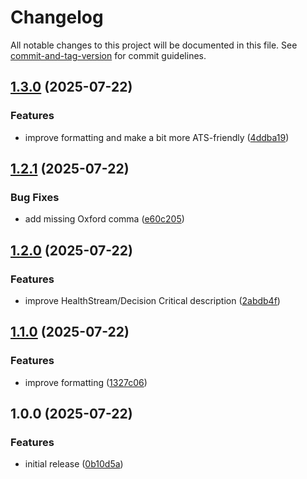 # Changelog

All notable changes to this project will be documented in this file. See [commit-and-tag-version](https://github.com/absolute-version/commit-and-tag-version) for commit guidelines.

## [1.3.0](https://github.com/rbseaver/resume/compare/v1.2.1...v1.3.0) (2025-07-22)


### Features

* improve formatting and make a bit more ATS-friendly ([4ddba19](https://github.com/rbseaver/resume/commit/4ddba1998833070c33bde49ead35a066c22c294c))

## [1.2.1](https://github.com/rbseaver/resume/compare/v1.2.0...v1.2.1) (2025-07-22)


### Bug Fixes

* add missing Oxford comma ([e60c205](https://github.com/rbseaver/resume/commit/e60c2058db628d30234149956c92512ba8c7d90a))

## [1.2.0](https://github.com/rbseaver/resume/compare/v1.1.0...v1.2.0) (2025-07-22)


### Features

* improve HealthStream/Decision Critical description ([2abdb4f](https://github.com/rbseaver/resume/commit/2abdb4f66e1574ccdab8d805647b2666b340cba1))

## [1.1.0](https://github.com/rbseaver/resume/compare/v1.0.0...v1.1.0) (2025-07-22)


### Features

* improve formatting ([1327c06](https://github.com/rbseaver/resume/commit/1327c06cead5b501d7c5a38a449cd33ead99fbb5))

## 1.0.0 (2025-07-22)


### Features

* initial release ([0b10d5a](https://github.com/rbseaver/resume/commit/0b10d5a4aae56ba9fa77cb8b5fe6cd1e24f49166))
